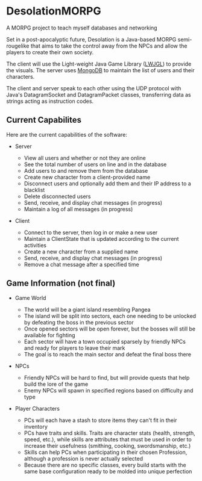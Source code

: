 # DesolationMORPG
A MORPG project to teach myself databases and networking

Set in a post-apocalyptic future, Desolation is a Java-based MORPG semi-rougelike that aims
to take the control away from the NPCs and allow the players to create their own society.

The client will use the Light-weight Java Game Library ([LWJGL](https://www.lwjgl.org/)) to provide the visuals.
The server uses [MongoDB](https://www.mongodb.com/) to maintain the list of users and their characters.

The client and server speak to each other using the UDP protocol with Java's DatagramSocket and DatagramPacket classes,
transferring data as strings acting as instruction codes.

## Current Capabilites
Here are the current capabilities of the software:
* Server
  * View all users and whether or not they are online
  * See the total number of users on line and in the database
  * Add users to and remove them from the database
  * Create new character from a client-provided name
  * Disconnect users and optionally add them and their IP address to a blacklist
  * Delete disconnected users
  * Send, receive, and display chat messages (in progress)
  * Maintain a log of all messages (in progress)
  
* Client
  * Connect to the server, then log in or make a new user
  * Maintain a ClientState that is updated according to the current activities
  * Create a new character from a supplied name
  * Send, receive, and display chat messages (in progress)
  * Remove a chat message after a specified time

## Game Information (not final)
* Game World
  * The world will be a giant island resembling Pangea
  * The island will be split into sectors, each one needing to be unlocked by defeating the boss in the previous sector
  * Once opened sectors will be open forever, but the bosses will still be available for fighting
  * Each sector will have a town occupied sparsely by friendly NPCs and ready for players to leave their mark
  * The goal is to reach the main sector and defeat the final boss there
  
* NPCs
  * Friendly NPCs will be hard to find, but will provide quests that help build the lore of the game
  * Enemy NPCs will spawn in specified regions based on difficulty and type

* Player Characters
  * PCs will each have a stash to store items they can't fit in their inventory
  * PCs have traits and skills. Traits are character stats (health, strength, speed, etc.), while skills are attributes that must be used in order to increase their usefulness (smithing, cooking, swordsmanship, etc.)
  * Skills can help PCs when participating in their chosen Profession, although a profession is never actually selected
  * Because there are no specific classes, every build starts with the same base configuration ready to be molded into unique perfection
 
